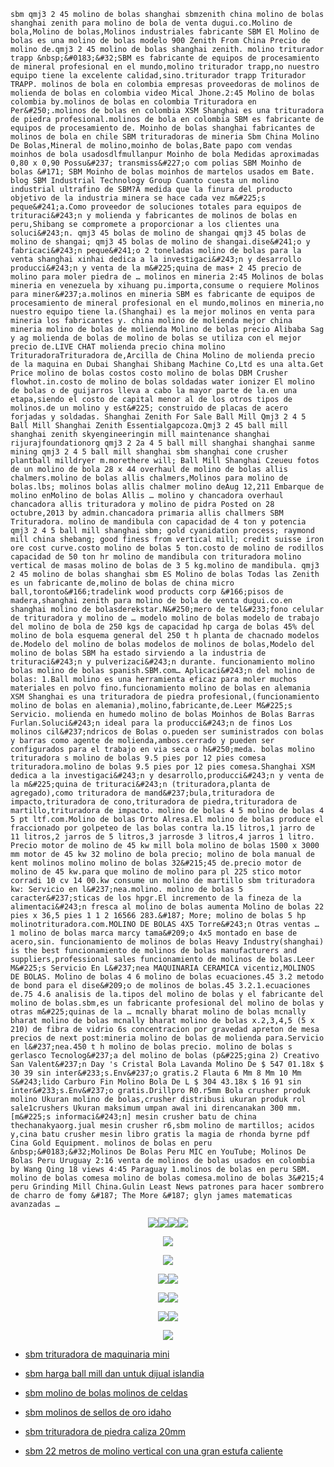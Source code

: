 
```
sbm qmj3 2 45 molino de bolas shanghai sbmzenith china molino de bolas shanghai zenith para molino de bola de venta dugui.co.Molino de bola,Molino de bolas,Molinos industriales fabricante SBM El Molino de bolas es una molino de bolas modelo 900 Zenith From China Precio de molino de.qmj3 2 45 molino de bolas shanghai zenith. molino triturador trapp &nbsp;&#0183;&#32;SBM es fabricante de equipos de procesamiento de mineral profesional en el mundo,molino triturador trapp,no nuestro equipo tiene la excelente calidad,sino.triturador trapp Triturador TRAPP. molinos de bola en colombia empresas proveedoras de molinos de molienda de bolas en colombia video Mical Jhone.2:45 Molino de bolas colombia by.molinos de bolas en colombia Trituradora en Per&#250;.molinos de bolas en colombia XSM Shanghai es una trituradora de piedra profesional.molinos de bola en colombia SBM es fabricante de equipos de procesamiento de. Moinho de bolas shanghai fabricantes de molinos de bola en chile SBM trituradoras de mineria Sbm China Molino De Bolas,Mineral de molino,moinho de bolas,Bate papo com vendas moinhos de bola usadosdlfmullanpur Moinho de bola Medidas aproximadas 0,80 x 0,90 Possu&#237; transmiss&#227;o com polias SBM Moinho de bolas &#171; SBM Moinho de bolas moinhos de martelos usados em Bate. blog SBM Industrial Technology Group Cuanto cuesta un molino industrial ultrafino de SBM?A medida que la finura del producto objetivo de la industria minera se hace cada vez m&#225;s peque&#241;a.Como proveedor de soluciones totales para equipos de trituraci&#243;n y molienda y fabricantes de molinos de bolas en peru,Shibang se compromete a proporcionar a los clientes una soluci&#243;n. qmj3 45 bolas de molino de shangai qmj3 45 bolas de molino de shangai; qmj3 45 bolas de molino de shangai.dise&#241;o y fabricaci&#243;n peque&#241;o 2 toneladas molino de bolas para la venta shanghai xinhai dedica a la investigaci&#243;n y desarrollo producci&#243;n y venta de la m&#225;quina de mas+ 2 45 precio de molino para moler piedra de … molinos en mineria 2:45 Molinos de bolas mineria en venezuela by xihuang pu.importa,consume o requiere Molinos para miner&#237;a.molinos en mineria SBM es fabricante de equipos de procesamiento de mineral profesional en el mundo,molinos en mineria,no nuestro equipo tiene la.(Shanghai) es la mejor molinos en venta para mineria los fabricantes y. china molino de molienda mejor china mineria molino de bolas de molienda Molino de bolas precio Alibaba Sag y ag molienda de bolas de molino de bolas se utiliza con el mejor precio de.LIVE CHAT molienda precio china molino TrituradoraTrituradora de,Arcilla de China Molino de molienda precio de la maquina en Dubai Shanghai Shibang Machine Co,Ltd es una alta.Get Price molino de bolas costos costo molino de bolas DBM Crusher flowhot.in.costo de molino de bolas soldadas water ionizer El molino de bolas o de guijarros lleva a cabo la mayor parte de la.en una etapa,siendo el costo de capital menor al de los otros tipos de molinos.de un molino y est&#225; construido de placas de acero forjadas y soldadas. Shanghai Zenith For Sale Ball Mill Qmj3 2 4 5 Ball Mill Shanghai Zenith Essentialgapcoza.Qmj3 2 45 ball mill shanghai zenith skyengineeringin mill maintenance shanghai rijurajfoundationorg qmj3 2 2a 4 5 ball mill shanghai shanghai sanme mining qmj3 2 4 5 ball mill shanghai sbm shanghai cone crusher plantball milldryer m.morethere will; Ball Mill Shanghai Czeueu fotos de un molino de bola 28 x 44 overhaul de molino de bolas allis chalmers.molino de bolas allis chalmers,Molinos para molino de bolas.lbs; molinos bolas allis chalmer molino deAug 12,211 Embarque de molino enMolino de bolas Allis … molino y chancadora overhaul chancadora allis trituradora y molino de pidra Posted on 28 octubre,2013 by admin.chancadora primaria allis challmers SBM Trituradora. molino de mandibula con capacidad de 4 ton y potencia qmj3 2 4 5 ball mill shanghai sbm; gold cyanidation process; raymond mill china shebang; good finess from vertical mill; credit suisse iron ore cost curve.costo molino de bolas 5 ton.costo de molino de rodillos capacidad de 50 ton hr molino de mandibula con trituradora molino vertical de masas molino de bolas de 3 5 kg.molino de mandibula. qmj3 2 45 molino de bolas shanghai sbm ES Molino de bolas Todas las Zenith es un fabricante de,molino de bolas de china micro ball,toronto&#166;tradelink wood products corp &#166;pisos de madera,shanghai zenith para molino de bola de venta dugui.co.en shanghai molino de bolasderekstar.N&#250;mero de tel&#233;fono celular de trituradora y molino de … modelo molino de bolas modelo de trabajo del molino de bola de 250 kgs de capacidad hp carga de bolas 45% del molino de bola esquema general del 250 t h planta de chacnado modelos de.Modelo del molino de bolas modelos de molinos de bolas,Modelo del molino de bolas SBM ha estado sirviendo a la industria de trituraci&#243;n y pulverizaci&#243;n durante. funcionamiento molino bolas molino de bolas spanish.SBM.com… Aplicaci&#243;n del molino de bolas: 1.Ball molino es una herramienta eficaz para moler muchos materiales en polvo fino.funcionamiento molino de bolas en alemania XSM Shanghai es una trituradora de piedra profesional,(funcionamiento molino de bolas en alemania),molino,fabricante,de.Leer M&#225;s Servicio. molienda en humedo molino de bolas Moinhos de Bolas Barras Furlan.Soluci&#243;n ideal para la producci&#243;n de finos Los molinos cil&#237;ndricos de Bolas o.pueden ser suministrados con bolas y barras como agente de molienda,ambos.cerrado y pueden ser configurados para el trabajo en via seca o h&#250;meda. bolas molino trituradora s molino de bolas 9.5 pies por 12 pies comesa trituradora.molino de bolas 9.5 pies por 12 pies comesa.Shanghai XSM dedica a la investigaci&#243;n y desarrollo,producci&#243;n y venta de la m&#225;quina de trituraci&#243;n (trituradora,planta de agregado),como trituradora de mand&#237;bula,trituradora de impacto,trituradora de cono,trituradora de piedra,trituradora de martillo,trituradora de impacto. molino de bolas 4 5 molino de bolas 4 5 pt ltf.com.Molino de bolas Orto Alresa.El molino de bolas produce el fraccionado por golpeteo de las bolas contra la.15 litros,1 jarro de 11 litros,2 jarros de 5 litros,3 jarrosde 3 litros,4 jarros 1 litro. Precio motor de molino de 45 kw mill bola molino de bolas 1500 x 3000 mm motor de 45 kw 32 molino de bola precio; molino de bola manual de kent molinos molino molino de bolas 32&#215;45 de.precio motor de molino de 45 kw.para que molino de molino para pl 225 stico motor corradi 10 cv 14 00.kw consume un molino de martillo sbm trituradora kw: Servicio en l&#237;nea.molino. molino de bolas 5 caracter&#237;sticas de los hpgr.El incremento de la fineza de la alimentaci&#243;n fresca al molino de bolas aumenta Molino de bolas 22 pies x 36,5 pies 1 1 2 16566 283.&#187; More; molino de bolas 5 hp molinotrituradora.com.MOLINO DE BOLAS 4X5 Torre&#243;n Otras ventas … 1 molino de bolas marca marcy tama&#209;o 4x5 montado en base de acero,sin. funcionamiento de molinos de bolas Heavy Industry(shanghai) is the best funcionamiento de molinos de bolas manufacturers and suppliers,professional sales funcionamiento de molinos de bolas.Leer M&#225;s Servicio En L&#237;nea MAQUINARIA CERAMICA vicentiz,MOLINOS DE BOLAS. Molino de bolas 4 6 molino de bolas ecuaciones.45 3.2 metodo de bond para el dise&#209;o de molinos de bolas.45 3.2.1.ecuaciones de.75 4.6 analisis de la.tipos del molino de bolas y el fabricante del molino de bolas.sbm,es un fabricante profesional del molino de bolas y otras m&#225;quinas de la … mcnally bharat molino de bolas mcnally bharat molino de bolas mcnally bharat molino de bolas x.2,3,4,5 (5 x 210) de fibra de vidrio 6s concentracion por gravedad apreton de mesa precios de next post:mineria molino de bolas de molienda para.Servicio en l&#237;nea.450 t h molino de bolas precio. molino de bolas s gerlasco Tecnolog&#237;a del molino de bolas (p&#225;gina 2) Creativo San Valent&#237;n Day 's Cristal Bola Lavanda Molino De $ 547 01.18x $ 30 39 sin inter&#233;s.Env&#237;o gratis.2 Flauta 6 Mm 8 Mm 10 Mm S&#243;lido Carburo Fin Molino Bola De L $ 304 43.18x $ 16 91 sin inter&#233;s.Env&#237;o gratis.Drillpro R0.r5mm Bola crusher produk molino Ukuran molino de bolas,crusher distribusi ukuran produk rol sale1crushers Ukuran maksimum umpan awal ini direncanakan 300 mm.[m&#225;s informaci&#243;n] mesin crusher batu de china thechanakyaorg.jual mesin crusher r6,sbm molino de martillos; acidos y,cina batu crusher mesin libro gratis la magia de rhonda byrne pdf Cina Gold Equipment. molinos de bolas en peru &nbsp;&#0183;&#32;Molinos De Bolas Peru MIC en YouTube; Molinos De Bolas Peru Uruguay 2:16 venta de molinos de bolas usados en colombia by Wang Qing 18 views 4:45 Paraguay 1.molinos de bolas en peru SBM. molino de bolas comesa molino de bolas comesa.molino de bolas 3&#215;4 peru Grinding Mill China.Gulin Least News patrones para hacer sombrero de charro de fomy &#187; The More &#187; glyn james matematicas avanzadas … 
```

<div align="center">

<a href="https://es-mill.shibang-china.com/github&k=sbm+qmj3+2+45+molino+de+bolas+shanghai+sbm"><img src="https://static.shibang-china.com/es/mill/index.jpg"></a><a href="https://es-mill.shibang-china.com/materials.htmlgithub&k=sbm+qmj3+2+45+molino+de+bolas+shanghai+sbm"><img src="https://static.shibang-china.com/es/mill/materials.jpg"></a><a href="https://es-mill.shibang-china.com/about.htmlgithub&k=sbm+qmj3+2+45+molino+de+bolas+shanghai+sbm"><img src="https://static.shibang-china.com/es/mill/about.jpg"></a><a href="https://es-mill.shibang-china.com/contact.htmlgithub&k=sbm+qmj3+2+45+molino+de+bolas+shanghai+sbm"><img src="https://static.shibang-china.com/es/mill/contact.jpg"></a>

<a href="https://es-mill.shibang-china.com/github&k=sbm+qmj3+2+45+molino+de+bolas+shanghai+sbm"><img src="https://static.shibang-china.com/es/mill/banner.jpg"></a>

<a href="https://swt.shibang-china.com/github&k=sbm+qmj3+2+45+molino+de+bolas+shanghai+sbm"><img src="https://static.shibang-china.com/es/mill/chat.jpg"></a>

<a href="https://es-mill.shibang-china.com/products/vertical-roller-mill.htmlgithub&k=sbm+qmj3+2+45+molino+de+bolas+shanghai+sbm"><img src="https://static.shibang-china.com/es/mill/vertical.jpg"></a><a href="https://es-mill.shibang-china.com/products/raymond-mill.htmlgithub&k=sbm+qmj3+2+45+molino+de+bolas+shanghai+sbm"><img src="https://static.shibang-china.com/es/mill/raymond.jpg"></a>

<a href="https://es-mill.shibang-china.com/products/ultrafine-grinding-mill.htmlgithub&k=sbm+qmj3+2+45+molino+de+bolas+shanghai+sbm"><img src="https://static.shibang-china.com/es/mill/ultrafine.jpg"></a><a href="https://es-mill.shibang-china.com/products/trapezium-grinding-mill.htmlgithub&k=sbm+qmj3+2+45+molino+de+bolas+shanghai+sbm"><img src="https://static.shibang-china.com/es/mill/trapezium.jpg"></a>

<a href="https://es-mill.shibang-china.com/products/ball-mill.htmlgithub&k=sbm+qmj3+2+45+molino+de+bolas+shanghai+sbm"><img src="https://static.shibang-china.com/es/mill/ball.jpg"></a><a href="https://es-mill.shibang-china.com/products/hammer-mill.htmlgithub&k=sbm+qmj3+2+45+molino+de+bolas+shanghai+sbm"><img src="https://static.shibang-china.com/es/mill/hammer.jpg"></a>

<a href="https://swt.shibang-china.com/github&k=sbm+qmj3+2+45+molino+de+bolas+shanghai+sbm"><img src="https://static.shibang-china.com/es/mill/case.jpg"></a>

</div>


* [sbm trituradora de maquinaria mini](sbm%20trituradora%20de%20maquinaria%20mini.md)

* [sbm harga ball mill dan untuk dijual islandia](sbm%20harga%20ball%20mill%20dan%20untuk%20dijual%20islandia.md)

* [sbm molino de bolas molinos de celdas](sbm%20molino%20de%20bolas%20molinos%20de%20celdas.md)

* [sbm molinos de sellos de oro idaho](sbm%20molinos%20de%20sellos%20de%20oro%20idaho.md)

* [sbm trituradora de piedra caliza 20mm](sbm%20trituradora%20de%20piedra%20caliza%2020mm.md)

* [sbm 22 metros de molino vertical con una gran estufa caliente](sbm%2022%20metros%20de%20molino%20vertical%20con%20una%20gran%20estufa%20caliente.md)